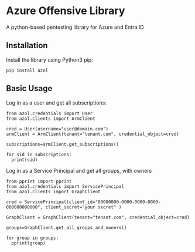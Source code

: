 # Azure Offensive Library

A python-based pentesting library for Azure and Entra ID

## Installation

Install the library using Python3 pip:

```pip install azol```

## Basic Usage

Log in as a user and get all subscriptions:

```
from azol.credentials import User
from azol.clients import ArmClient

cred = User(username="user@domain.com")
armClient = ArmClient(tenant="tenant.com", credential_object=cred)

subscriptions=armClient.get_subscriptions()

for sid in subscriptions:
  print(sid)
```

Log in as a Service Principal and get all groups, with owners

```
from pprint import pprint
from azol.credentials import ServicePrincipal
from azol.clients import GraphClient

cred = ServicePrincipal(client_id="00000000-0000-0000-0000-000000000000", client_secret="your secret" )

GraphClient = GraphClient(tenant="tenant.com", credential_object=cred)

groups=GraphClient.get_all_groups_and_owners()

for group in groups:
  pprint(group)

```